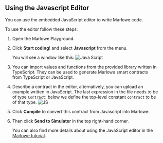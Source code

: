 ## Using the Javascript Editor
You can use the embedded JavaScript editor to write Marlowe code.

To use the editor follow these steps:

1. Open the Marlowe Playground.
2. Click **Start coding!** and select **Javascript** from the menu.

      You will see a window like this:
![Java Script](javascript.jpg)
3. You can import values and functions from the provided library written in TypeScript. They can be used to generate Marlowe smart contracts from TypeScript or JavaScript.  
4. Describe a contract in the editor, alternatively, you can upload an example written in JavaScript. The last expression in the file needs to be of type `Contract`: below we define the top-level constant `contract` to be of that type.
![JS](detail-js-contract.png)
5. Click **Compile** to convert this contract from Javascript into Marlowe. 
6. Then click **Send to Simulator** in the top right-hand corner. 

    You can also find more details about using the JavaScript editor in the [Marlowe tutorial](https://alpha.marlowe.iohkdev.io/doc/marlowe/tutorials/javascript-embedding.html). 
